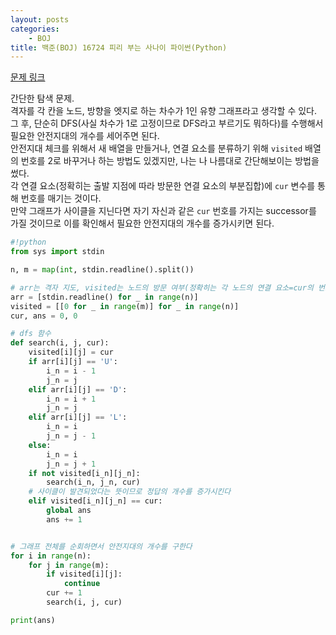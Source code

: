 ```yaml
---
layout: posts
categories:
    - BOJ
title: 백준(BOJ) 16724 피리 부는 사나이 파이썬(Python)
---
```


[문제 링크](https://www.acmicpc.net/problem/16724)

간단한 탐색 문제.  
격자를 각 칸을 노드, 방향을 엣지로 하는 차수가 1인 유향 그래프라고 생각할 수 있다.  
그 후, 단순히 DFS(사실 차수가 1로 고정이므로 DFS라고 부르기도 뭐하다)를 수행해서 필요한 안전지대의 개수를 세어주면 된다.  
안전지대 체크를 위해서 새 배열을 만들거나, 연결 요소를 분류하기 위해 `visited` 배열의 번호를 2로 바꾸거나 하는 방법도 있겠지만, 
나는 나 나름대로 간단해보이는 방법을 썼다.  
각 연결 요소(정확히는 출발 지점에 따라 방문한 연결 요소의 부분집합)에 `cur` 변수를 통해 번호를 매기는 것이다.  
만약 그래프가 사이클을 지닌다면 자기 자신과 같은 `cur` 번호를 가지는 successor를 가질 것이므로 이를 확인해서 필요한 안전지대의 개수를 증가시키면 된다.

```python
#!python
from sys import stdin

n, m = map(int, stdin.readline().split())

# arr는 격자 지도, visited는 노드의 방문 여부(정확히는 각 노드의 연결 요소=cur의 번호), cur는 연결 요소의 번호, ans는 총 안전지대의 개수
arr = [stdin.readline() for _ in range(n)]
visited = [[0 for _ in range(m)] for _ in range(n)]
cur, ans = 0, 0

# dfs 함수
def search(i, j, cur):
    visited[i][j] = cur
    if arr[i][j] == 'U':
        i_n = i - 1
        j_n = j
    elif arr[i][j] == 'D':
        i_n = i + 1
        j_n = j
    elif arr[i][j] == 'L':
        i_n = i
        j_n = j - 1
    else:
        i_n = i
        j_n = j + 1
    if not visited[i_n][j_n]:
        search(i_n, j_n, cur)
    # 사이클이 발견되었다는 뜻이므로 정답의 개수를 증가시킨다
    elif visited[i_n][j_n] == cur:
        global ans
        ans += 1


# 그래프 전체를 순회하면서 안전지대의 개수를 구한다
for i in range(n):
    for j in range(m):
        if visited[i][j]:
            continue
        cur += 1
        search(i, j, cur)

print(ans)
```
